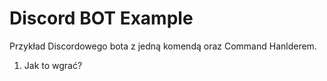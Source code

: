 # Discord BOT Example
Przykład Discordowego bota z jedną komendą oraz Command Hanlderem.

1. Jak to wgrać?